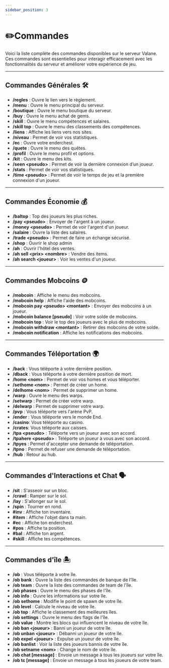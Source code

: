 ```yaml
---
sidebar_position: 3
---
```


# ✏️Commandes

Voici la liste complète des commandes disponibles sur le serveur Valane. Ces commandes sont essentielles pour interagir efficacement avec les fonctionnalités du serveur et améliorer votre expérience de jeu.

---

## Commandes Générales 🛠️
- **/regles** : Ouvre le lien vers le règlement.
- **/menu** : Ouvre le menu principal du serveur.
- **/boutique** : Ouvre le menu boutique du serveur.
- **/buy** : Ouvre le menu achat de gems.
- **/skill** : Ouvre le menu compétences et salaires.
- **/skill top** : Ouvre le menu des classements des compétences.
- **/liens** : Affiche les liens vers nos sites.
- **/niveau** : Permet de voir vos statistiques.
- **/ec** : Ouvre votre enderchest.
- **/quete** : Ouvre le menu des quêtes.
- **/profil** : Ouvre le menu profil et options.
- **/kit** : Ouvre le menu des kits.
- **/seen \<pseudo\>** : Permet de voir la dernière connexion d’un joueur.
- **/stats** : Permet de voir vos statistiques.
- **/time \<pseudo\>** : Permet de voir le temps de jeu et la première connexion d'un joueur.

---

## Commandes Économie 💰
- **/baltop** : Top des joueurs les plus riches.
- **/pay &lt;pseudo&gt;** : Envoyer de l'argent à un joueur.
- **/money &lt;pseudo&gt;** : Permet de voir l'argent d'un joueur.
- **/salaire** : Ouvre la liste des salaires.
- **/trade &lt;pseudo&gt;** : Permet de faire un échange sécurisé.
- **/shop** : Ouvrir le shop admin
- **/ah** : Ouvrir l'hôtel des ventes.
- **/ah sell &lt;prix&gt; &lt;nombre&gt;** : Vendre des items.
- **/ah search &lt;joueur&gt;** : Voir les ventes d'un joueur.

---

## Commandes Mobcoins 🪙
- **/mobcoin** : Affiche le menu des mobcoins.
- **/mobcoin help** : Affiche l'aide des mobcoins.
- **/mobcoin pay \<pseudo\> \<montant\>** : Envoyer des mobcoins à un joueur.
- **/mobcoin balance \[pseudo\]** : Voir votre solde de mobcoins.
- **/mobcoin top** : Voir le top des joueurs avec le plus de mobcoins.
- **/mobcoin withdraw \<montant\>** : Retirer des mobcoins de votre solde.
- **/mobcoin notification** : Affiche les notifications des mobcoins.

---

## Commandes Téléportation 🌍
- **/back** : Vous téléporte à votre dernière position.
- **/dback** : Vous téléporte à votre dernière position de mort.
- **/home &lt;nom&gt;** : Permet de voir vos homes et vous téléporter.
- **/sethome &lt;nom&gt;** : Permet de créer un home.
- **/delhome &lt;nom&gt;** : Permet de supprimer un home.
- **/warp** : Ouvre le menu des warps.
- **/setwarp** : Permet de créer votre warp.
- **/delwarp** : Permet de supprimer votre warp.
- **/pvp** : Vous téléporte vers l'arène PvP.
- **/ender** : Vous téléporte vers le monde End.
- **/casino**: Vous téléporte au casino.
- **/crates**: Vous téléporte aux caisses.
- **/tpa &lt;pseudo&gt;** : Téléporte vers un joueur avec son accord.
- **/tpahere &lt;pseudo&gt;** : Téléporte un joueur à vous avec son accord.
- **/tpyes** : Permet d'accepter une demande de téléportation.
- **/tpno** : Permet de refuser une demande de téléportation.
- **/hub** : Retour au hub.

---

## Commandes d'Interactions et Chat 🗣️
- **/sit** : S'asseoir sur un bloc.
- **/crawl** : Ramper sur le sol.
- **/lay** : S'allonger sur le sol.
- **/spin** : Tourner en rond.
- **#inv** : Affiche ton inventaire.
- **#item** : Affiche l'objet dans ta main.
- **#ec** : Affiche ton enderchest.
- **#pos** : Affiche ta position.
- **#bal** : Affiche ton argent.
- **#skill** : Affiche tes compétences.

---

## Commandes d'île 🏝️
- **/ob** : Vous téléporte à votre île.
- **/ob bank** : Ouvre la liste des commandes de banque de l'île.
- **/ob team** : Ouvre la liste des commandes de team de l'île.
- **/ob phases** : Ouvre le menu des phases de l'île.
- **/ob info** : Ouvre les informations sur votre île.
- **/ob sethome** : Modifie le point de spawn de votre île.
- **/ob level** : Calcule le niveau de votre île.
- **/ob top** : Affiche le classement des meilleures îles.
- **/ob settings** : Ouvre le menu des flags de l'île.
- **/ob value** : Montre les blocs qui influencent le niveau de votre île.
- **/ob ban \<joueur\>** : Banni un joueur de votre île.
- **/ob unban \<joueur\>** : Débanni un joueur de votre île.
- **/ob expel \<joueur\>** : Expulse un joueur de votre île.
- **/ob banlist** : Voir la liste des joueurs bannis de votre île.
- **/ob setname \<nom\>** : Change le nom de votre île.
- **/ob chat \[message\]** : Envoie un message à tous les joueurs sur votre île.
- **/ob tc \[message\]** : Envoie un message à tous les joueurs de votre team.
